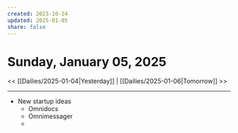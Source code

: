 ```yaml
---
created: 2023-10-24
updated: 2025-01-05
share: false
---
```

# Sunday, January 05, 2025

 << [[Dailies/2025-01-04|Yesterday]] | [[Dailies/2025-01-06|Tomorrow]] >>

---

- New startup ideas
	- Omnidocs
	- Omnimessager
	- 